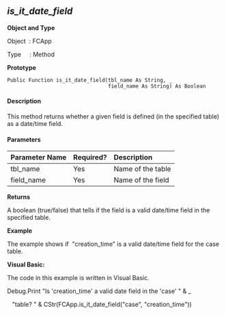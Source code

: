 _is_it_date_field_
--------------------

**Object and Type**

Object  : FCApp

Type     : Method

**Prototype**

```
Public Function is_it_date_field(tbl_name As String, _
                                 field_name As String) As Boolean
``` 

#### Description

This method returns whether a given field is defined (in the specified table) as a date/time field.

#### Parameters

| Parameter Name | Required? | Description |
|:--- |:--- |:--- |
| tbl_name | Yes | Name of the table |
| field_name | Yes | Name of the field |

**Returns**

A boolean (true/false) that tells if the field is a valid date/time field in the specified table.

**Example**

The example shows if  "creation_time" is a valid date/time field for the case table.

**Visual Basic:**

The code in this example is written in Visual Basic.

Debug.Print "Is 'creation_time' a valid date field in the 'case' " & _

   "table? " & CStr(FCApp.is_it_date_field("case", "creation_time"))